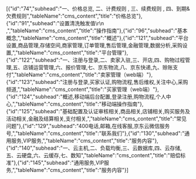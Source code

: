 [{"id":"74","subhead":"一、价格总览,                  二、计费规则              ,                  三、续费规则              ,                  四、到期&欠费规则","tableName":"cms_content","title":"价格总览"},{"id":"91","subhead":"设置清洗触发值\r\n            ,","tableName":"cms_content","title":"操作指南"},{"id":"96","subhead":"基本概念,","tableName":"cms_content","title":"概述"},{"id":"121","subhead":"平台设置,商品管理,存储空间,商家管理,订单管理,售后管理,金融管理,数据分析,采购设置,","tableName":"cms_content","title":"平台管理"},{"id":"122","subhead":"一、注册与登录,二、卖家入驻,三、开店,四、购物过程管理,五、店铺运营管理,六、报价管理,七、京东物流,八、京东快递,九、赊账支付","tableName":"cms_content","title":"卖家管理（web端）"},{"id":"123","subhead":"注册与登录,买家认证,购物流程,售后维权,关注中心,采购频道,","tableName":"cms_content","title":"买家管理（web端）"},{"id":"124","subhead":"概述,移动端后台配置,登录注册,购物流程,个人中心,","tableName":"cms_content","title":"移动端操作指南"},{"id":"125","subhead":"基础配置及认证审核相关,商品相关,店铺相关,购买服务及活动相关,金融及结算相关,支付相关,","tableName":"cms_content","title":"常见问题"},{"id":"129","subhead":"400电话,邮箱,在线客服,京东云微信服务号,","tableName":"cms_content","title":"联系我们"},{"id":"130","subhead":"通用服务,VIP服务,","tableName":"cms_content","title":"服务内容"},{"id":"140","subhead":"一、云主机,二、负载均衡,三、云数据库,四、云存储,五、云硬盘,六、云缓存,七、数知","tableName":"cms_content","title":"赔偿标准"},{"id":"145","subhead":"通用服务,VIP服务,","tableName":"cms_content","title":"服务内容"}]